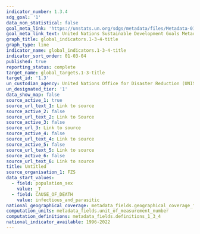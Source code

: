```yaml
---
indicator_number: 1.3.4
sdg_goal: '1'
data_non_statistical: false
goal_meta_link: 'https://unstats.un.org/sdgs/metadata/files/Metadata-01-03-04.pdf '
goal_meta_link_text: United Nations Sustainable Development Goals Metadata (PDF 224 KB)
graph_title: global_indicators.1-3-4-title
graph_type: line
indicator_name: global_indicators.1-3-4-title
indicator_sort_order: 01-03-04
published: true
reporting_status: complete
target_name: global_targets.1-3-title
target_id: '1.3'
un_custodian_agency: United Nations Office for Disaster Reduction (UNISDR)
un_designated_tier: '1'
data_show_map: false
source_active_1: true
source_url_text_1: Link to source
source_active_2: false
source_url_text_2: Link to Source
source_active_3: false
source_url_3: Link to source
source_active_4: false
source_url_text_4: Link to source
source_active_5: false
source_url_text_5: Link to source
source_active_6: false
source_url_text_6: Link to source
title: Untitled
source_organisation_1: FZS
data_start_values:
  - field: population_sex
    value: _T
  - field: CAUSE_OF_DEATH
    value: infectious_and_parasitic
national_geographical_coverage: metadata_fields.geographical_coverage_fbih
computation_units: metadata_fields.unit_of_measurement_number
computation_definitions: metadata_fields.definitions_1_3_4
national_indicator_available: 1996-2022
---
```

